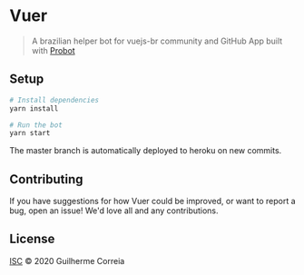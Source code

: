 # Vuer

> A brazilian helper bot for vuejs-br community and GitHub App built with [Probot](https://github.com/probot/probot)

## Setup

```sh
# Install dependencies
yarn install

# Run the bot
yarn start
```

The master branch is automatically deployed to heroku on new commits.

## Contributing

If you have suggestions for how Vuer could be improved, or want to report a bug, open an issue! We'd love all and any contributions.

## License

[ISC](LICENSE) © 2020 Guilherme Correia
